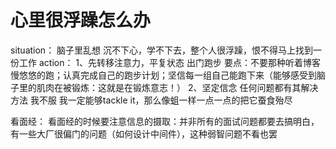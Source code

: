 # 心里很浮躁怎么办
situation：
脑子里乱想
沉不下心，学不下去，整个人很浮躁，恨不得马上找到一份工作
action：
1、先转移注意力，平复状态
出门跑步
要点：不要那种听着博客慢悠悠的跑；认真完成自己的跑步计划；坚信每一组自己能跑下来（能够感受到脑子里的肌肉在被锻炼：这就是在锻炼意志！）
2、坚定信念
任何问题都有其解决方法
我不服
我一定能够tackle it，那么像蛆一样一点一点的把它蚕食殆尽

看面经：
看面经的时候要注意信息的摄取：并非所有的面试问题都要去搞明白，有一些大厂很偏门的问题（如何设计中间件），这种弱智问题不看也罢
